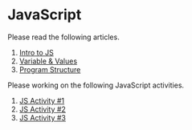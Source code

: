 JavaScript
==========

Please read the following articles.

1. [Intro to JS](https://github.com/Drewbie345/okcoders-fall2015/blob/master/javascript/jsReading1.md)
2. [Variable & Values](https://github.com/Drewbie345/okcoders-fall2015/blob/master/javascript/jsReading2.md)
3. [Program Structure](https://github.com/Drewbie345/okcoders-fall2015/blob/master/javascript/jsReading3.md)

Please working on the following JavaScript activities.

1. [JS Activity #1](https://github.com/Drewbie345/okcoders-fall2015/blob/master/javascript/jsActivity1.md)
2. [JS Activity #2](https://github.com/Drewbie345/okcoders-fall2015/blob/master/javascript/jsActivity2.md)
3. [JS Activity #3](https://github.com/Drewbie345/okcoders-fall2015/blob/master/javascript/jsActivity3.md)